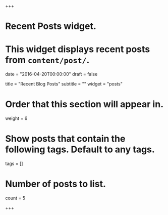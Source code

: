 +++
# Recent Posts widget.
# This widget displays recent posts from `content/post/`.

date = "2016-04-20T00:00:00"
draft = false

title = "Recent Blog Posts"
subtitle = ""
widget = "posts"

# Order that this section will appear in.
weight = 6

# Show posts that contain the following tags. Default to any tags.
tags = []

# Number of posts to list.
count = 5

+++

